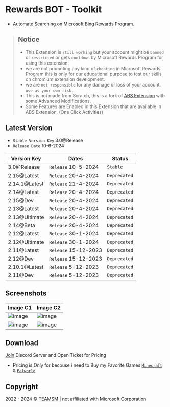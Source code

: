 # Rewards BOT - Toolkit

+ Automate Searching on [Microsoft Bing Rewards](https://rewards.bing.com) Program.

> ## Notice
>
> + This Extension is `still working` but your account might be `banned` or `restricted` or gets `cooldown` by Microsoft Rewards Program for using this extension.
> + we are not promoting any kind of `cheating` in Microsoft Rewards Program this is only for our educational purpose to test our skills on chromium extension development.
> + we are `not responsible` for any damage or loss of your account. `use as your own risk.`
> + This is not made from Scratch, this is a fork of [ABS Extension](https://github.com/henleygarcia/Automated-Bing-Searches) with some Advanced Modifications.
> + Some Features are Enabled in this Extension that are available in ABS Extension. (One Click Activities)

## Latest Version
+ `Stable Version Key` 3.0@Release
+ `Release Date` 10-6-2024

| Version Key  | Dates | Status
| ----------- | ----------- | ----------- |
| 3.0@Release | `Release` 10-5-2024 | `Stable` |
| 2.15@Latest | `Release` 20-4-2024 | `Deprecated` |
| 2.14.1@Latest | `Release` 21-4-2024 | `Deprecated` | 
| 2.14@Latest | `Release` 20-4-2024 | `Deprecated` | 
| 2.15@Dev | `Release` 20-4-2024 | `Deprecated` | 
| 2.13@Latest | `Release` 20-4-2024 | `Deprecated` | 
| 2.13@Ultimate | `Release` 20-4-2024 | `Deprecated` | 
| 2.14@Beta | `Release` 20-4-2024 | `Deprecated` | 
| 2.12@Latest | `Release` 30-1-2024 | `Deprecated` | 
| 2.12@Ultimate | `Release` 30-1-2024 | `Deprecated` | 
| 2.11@Latest | `Release` 15-12-2023 | `Deprecated` | 
| 2.12@Dev | `Release` 15-12-2023 | `Deprecated` |
| 2.10.1@Latest | `Release` 5-12-2023 | `Deprecated` | 
| 2.11@Dev | `Release` 5-12-2023 | `Deprecated` |

## Screenshots
| Image C1 | Image C2 |
| ----------- | ----------- |
| ![image](https://github.com/MeetBhingradiya/Rewards-BOT-Toolkit/assets/102130001/a504dcfc-12a3-4953-91d4-e4390bb4d0e4) | ![image](https://github.com/MeetBhingradiya/Rewards-BOT-Toolkit/assets/102130001/afadd7fc-bf43-42a1-9e7b-c9091eebb6db) |
| ![image](https://github.com/MeetBhingradiya/Rewards-BOT-Toolkit/assets/102130001/db25b1ce-8973-4bf6-a274-b41466e6e175) | ![image](https://github.com/MeetBhingradiya/Rewards-BOT-Toolkit/assets/102130001/d64b39d2-ffd7-475f-abed-b85a9b416c1a) |

## Download
[Join](https://discord.gg/8psdck8c2X) Discord Server and Open Ticket for Pricing
+ Pricing is Only for becouse i need to Buy my Favorite Games [`Minecraft`](https://www.xbox.com/en-IN/games/store/minecraft-java-bedrock-edition-for-pc/9nxp44l49shj?ocid=storeforweb) & [`Palworld`](https://www.xbox.com/en-IN/games/store/palworld-game-preview/9nkv34xdw014?ocid=storeforweb)

## Copyright
2022 - 2024 © [TEAMSM](https://teamsm.vercel.app/Apps/NewTab) | not affiliated with Microsoft Corporation
